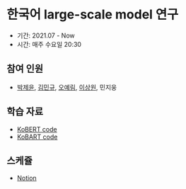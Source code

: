 # 한국어 large-scale model 연구 
- 기간: 2021.07 - Now
- 시간: 매주 수요일 20:30

## 참여 인원
- [박제윤](https://jeiyoon.github.io/), [김민규](https://www.notion.so/a9ddbd35c47c46ec974403a40041bd28), [오예림](https://yerimoh.github.io/), [이상원](https://s-wlii.github.io/), 민지웅

## 학습 자료
- [KoBERT code](https://github.com/SKTBrain/KoBERT)
- [KoBART code](https://github.com/SKT-AI/KoBART)

## 스케쥴
- [Notion](https://periodic-wax-54e.notion.site/Korean-Large-scale-Model-Study-6c1587d8911e46b8beeacee0409066c2)
